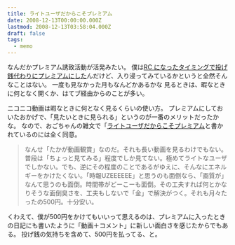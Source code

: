 ```yaml
---
title: ライトユーザだからこそプレミアム
date: 2008-12-13T00:00:00.000Z
lastmod: 2008-12-13T03:58:04.000Z
draft: false
tags:
  - memo
---
```


なんだかプレミアム誘致活動が活発みたい。 僕は[RC になったタイミングで投げ銭代わりにプレミアムにした](/posts/20070619/p01)んだけど、入り浸ってみているかというと全然そんなことはない。 一度も見なかった月もなんどかあるかな 見るときは、暇なときに何となく開くか、はてブ経由からのことが多い。

ニコニコ動画は暇なときに何となく見るくらいの使い方。 プレミアムにしておいたおかげで、「見たいときに見られる」というのが一番のメリットだったかな。 なので、おごちゃんの雑文で「[ライトユーザだからこそプレミアム](http://www.nurs.or.jp/~ogochan/essay/archives/1466)と書かれているのには全く同意。

> なんせ「たかが動画観賞」なのだ。それも長い動画を見るわけでもない。普段は「ちょっと見てみる」程度でしか見てない。極めてライトなユーザでしかない。でも、逆にその程度のことであるがゆえに、そんなにエネルギーをかけたくない。「時報UZEEEEEE」と思うのも面倒なら、「画質が」なんて思うのも面倒。時間帯がどーこーも面倒。その工夫すれば何とかなりそうな面倒臭さを、工夫もしないで「金」で解決がつく。それも月々たったの500円。十分安い。

くわえて、僕が500円をかけてもいいって思えるのは、プレミアムに入ったときの日記にも書いたように「動画＋コメント」に新しい面白さを感じたからでもある。 投げ銭の気持ちを含めて、500円を払ってる、と。
